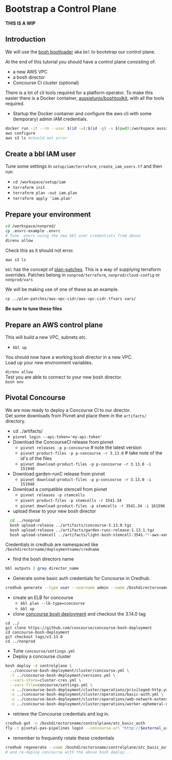 # Bootstrap a Control Plane

**THIS IS A WIP**

## Introduction

We will use the [bosh bootloader](https://github.com/cloudfoundry/bosh-bootloader) aka `bbl` to bootstrap our control plane.

At the end of this tutorial you should have a control plane consisting of:

* a new AWS VPC
* a bosh director
* Concourse CI cluster (optional)

There is a lot of cli tools required for a platform operator. To make this easier there is a Docker container, [aussielunix/boshtoolkit](https://hub.docker.com/r/aussielunix/boshtoolkit/), with all the tools required.

* Startup the Docker container and configure the aws cli with some (temporary) admin IAM credentials.
```bash
docker run -it --rm --user $(id -u):$(id -g) -v $(pwd):/workspace aussielunix/boshtoolkit /bin/bash
aws configure
aws s3 ls #should not error

```

## Create a bbl IAM user

Tune some settings in `setup/iam/terraform_create_iam_users.tf` and then run:
* `cd /workspace/setup/iam`
* `terraform init`
* `terraform plan -out iam.plan`
* `terraform apply 'iam.plan'`

## Prepare your environment

``` bash
cd /workspace/nonprod/
cp .envrc-example .envrc
# Tune .envrc using the new bbl user credentials from above
direnv allow
```
Check this as it should not error.

``` bash
aws s3 ls
```

`bbl` has the concept of [plan-patches](https://github.com/cloudfoundry/bosh-bootloader/tree/master/plan-patches). This is a way of supplying terraform overrides. Patches belong in `nonprod/terraform`, `nonprod/cloud-config` or `nonprod/vars`  

We will be making use of one of these as an example.  

``` bash
cp ../plan-patches/aws-vpc-cidr/aws-vpc-cidr.tfvars vars/
```
**Be sure to tune these files**

## Prepare an AWS control plane

This will build a new VPC, subnets etc.  

* `bbl up`

You should now have a working bosh director in a new VPC.  
Load up your new environment variables.  

`direnv allow`  
Test you are able to connect to your new bosh director.  
`bosh env`  

## Pivotal Concourse

We are now ready to deploy a Concourse CI to our director.  
Get some downloads from Pivnet and place them in the `artifacts/` directory.

* cd ../artifacts/
* `pivnet login --api-token='my-api-token'`
* Download the ConcourseCI release from pivnet
  * `pivnet releases -p p-concourse` # note the latest version
  * `pivnet product-files -p p-concourse -r 3.13.0` # take note of the id's of the files
  * `pivnet download-product-files -p p-concourse -r 3.13.0 -i 151940`
* Download garden-runC release from pivnet
  * `pivnet download-product-files -p p-concourse -r 3.13.0 -i 151948`
* Download a compatible stemcell from pivnet
  * `pivnet releases -p stemcells`
  * `pivent product-files -p stemcells -r 3541.34`
  * `pivnet download-product-files -p stemcells -r 3541.34 -i 161596`
* upload these to your new bosh director
```bash
  cd ../nonprod
  bosh upload-release ../artifacts/concourse-3.13.0.tgz
  bosh upload-release ../artifacts/garden-runc-release-1.13.1.tgz
  bosh upload-stemcell ../artifacts/light-bosh-stemcell-3541.**-aws-xen-hvm-ubuntu-trusty-go_agent.tgz
```

Credentials in credhub are namespaced like `/boshdirectorname/deploymentname/credname`

* find the bosh directors name
```bash
bbl outputs | grep director_name
```
* Generate some basic auth credentials for Concourse in Credhub.
```bash
credhub generate --type user --username admin --name /boshdirectorsname/controlplane/atc_basic_auth
```
* create an ELB for concourse
  * `bbl plan --lb-type=concourse`
  * `bbl up`
* clone [concourse bosh deployment](https://github.com/concourse/concourse-bosh-deployment) and checkout the 3.14.0 tag
```
cd ../
git clone https://github.com/concourse/concourse-bosh-deployment
cd concourse-bosh-deployment
git checkout tags/v3.13.0
cd ../nonprod
```
* Tune `concourse/settings.yml`
* Deploy a concourse cluster
``` bash
bosh deploy -d controlplane \
  ../concourse-bosh-deployment/cluster/concourse.yml \
  -l ../concourse-bosh-deployment/versions.yml \
  --vars-store=cluster-cres.yml \
  --vars-file=concourse/settings.yml \
  -o ../concourse-bosh-deployment/cluster/operations/privileged-http.yml \
  -o ../concourse-bosh-deployment/cluster/operations/basic-auth.yml \
  -o ../concourse-bosh-deployment/cluster/operations/web-network-extension.yml \
  -o ../concourse-bosh-deployment/cluster/operations/worker-ephemeral-disk.yml
```
* retrieve the Concourse credentials and log in.
```bash
credhub get -n /boshdirectorsname/controlplane/atc_basic_auth
fly -t pivotal-pas-pipelines login --concourse-url "http://$external_url"
```
* remember to frequently rotate these credentials
```bash
credhub regenerate --name /boshdirectorsname/controlplane/atc_basic_auth
# and re-deploy concourse with the above bosh deploy...
```


